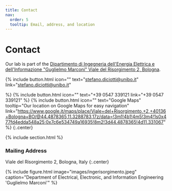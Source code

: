 ```yaml
---
title: Contact
nav:
  order: 5
  tooltip: Email, address, and location
---
```


# <i class="fas fa-envelope"></i>Contact

Our lab is part of the [Dipartimento di Ingegneria dell'Energia Elettrica e dell'Informazione "Guglielmo Marconi"
Viale del Risorgimento 2, Bologna](https://www.unibo.it/it/ateneo/sedi-e-strutture/scuole/scuola-di-ingegneria).

{%
  include button.html
  icon=""
  text="stefano.diciotti@unibo.it"
  link="stefano.diciotti@unibo.it"
 
%}
{%
  include button.html
  icon=""
  text="+39 0547 339121
  link="+39 0547 339121"
%}
{%
  include button.html
  icon=""
  text="Google Maps"
  tooltip="Our location on Google Maps for easy navigation"
  link="https://www.google.it/maps/place/Viale+del+Risorgimento,+2,+40136+Bologna+BO/@44.4878365,11.3288783,17z/data=!3m1!4b1!4m5!3m4!1s0x477fd4edda548a25:0x7c6e534749a16935!8m2!3d44.4878365!4d11.331067"
%}
{:.center}

{% include section.html %}

### <i class="fas fa-mail-bulk"></i>Mailing Address

Viale del Risorgimento 2, Bologna, Italy
{:.center}

{%
  include figure.html
  image="images/ingerisorgimento.jpeg"
  caption="Department of Electrical, Electronic, and Information Engineering 'Guglielmo Marconi'"
%}
